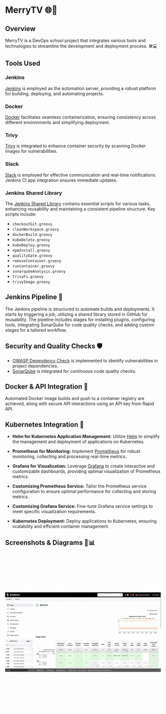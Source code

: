 # MerryTV 🌐🚀

## Overview

MerryTV is a DevOps school project that integrates various tools and technologies to streamline the development and deployment process. 🛠️💻 

## Tools Used

### Jenkins

[Jenkins](https://www.jenkins.io/) is employed as the automation server, providing a robust platform for building, deploying, and automating projects.

### Docker

[Docker](https://www.docker.com/) facilitates seamless containerization, ensuring consistency across different environments and simplifying deployment.

### Trivy

[Trivy](https://github.com/aquasecurity/trivy) is integrated to enhance container security by scanning Docker images for vulnerabilities.

### Slack

[Slack](https://slack.com/) is employed for effective communication and real-time notifications. Jenkins CI app integration ensures immediate updates.

### Jenkins Shared Library

The [Jenkins Shared Library](https://github.com/meryembarkallah21/Jenkins_shared_library) contains essential scripts for various tasks, enhancing reusability and maintaining a consistent pipeline structure. Key scripts include:

- `checkoutGit.groovy`
- `cleanWorkspace.groovy`
- `dockerBuild.groovy`
- `kubeDelete.groovy`
- `kubeDeploy.groovy`
- `npmInstall.groovy`
- `qualityGate.groovy`
- `removeContainer.groovy`
- `runContainer.groovy`
- `sonarqubeAnalysis.groovy`
- `trivyFs.groovy`
- `trivyImage.groovy`

## Jenkins Pipeline 🚀

The Jenkins pipeline is structured to automate builds and deployments. It starts by triggering a job, utilizing a shared library stored in GitHub for reusability. The pipeline includes stages for installing plugins, configuring tools, integrating SonarQube for code quality checks, and adding custom stages for a tailored workflow.

## Security and Quality Checks 🛡️

- [OWASP Dependency Check](https://owasp.org/www-project-dependency-check/) is implemented to identify vulnerabilities in project dependencies.
- [SonarQube](https://www.sonarqube.org/) is integrated for continuous code quality checks.

## Docker & API Integration 🐳

Automated Docker image builds and push to a container registry are achieved, along with secure API interactions using an API key from Rapid API.

## Kubernetes Integration 🚢

- **Helm for Kubernetes Application Management:**
  Utilize [Helm](https://helm.sh/) to simplify the management and deployment of applications on Kubernetes.

- **Prometheus for Monitoring:**
  Implement [Prometheus](https://prometheus.io/) for robust monitoring, collecting and processing real-time metrics.

- **Grafana for Visualization:**
  Leverage [Grafana](https://grafana.com/) to create interactive and customizable dashboards, providing optimal visualization of Prometheus metrics.

- **Customizing Prometheus Service:**
  Tailor the Prometheus service configuration to ensure optimal performance for collecting and storing metrics.

- **Customizing Grafana Service:**
  Fine-tune Grafana service settings to meet specific visualization requirements.

- **Kubernetes Deployment:**
  Deploy applications to Kubernetes, ensuring scalability and efficient container management.
  
## Screenshots & Diagrams 📸📊

  ![Alt Text](pic/pics.gif)

